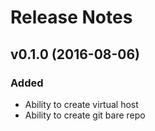 # Release Notes

## v0.1.0 (2016-08-06)
### Added
- Ability to create virtual host
- Ability to create git bare repo